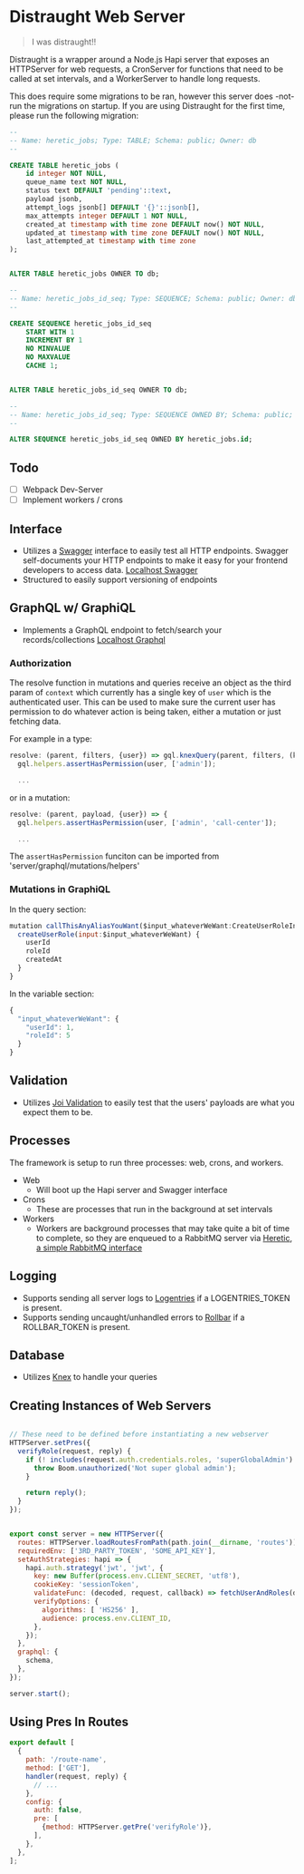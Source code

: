 # Distraught Web Server

> I was distraught!!

Distraught is a wrapper around a Node.js Hapi server that exposes an HTTPServer for web requests, a CronServer for functions that need to be called at set intervals, and a WorkerServer to handle long requests.

This does require some migrations to be ran, however this server does -not- run the migrations on startup. If you are using Distraught for the first time, please run the following migration:

```sql
--
-- Name: heretic_jobs; Type: TABLE; Schema: public; Owner: db
--

CREATE TABLE heretic_jobs (
    id integer NOT NULL,
    queue_name text NOT NULL,
    status text DEFAULT 'pending'::text,
    payload jsonb,
    attempt_logs jsonb[] DEFAULT '{}'::jsonb[],
    max_attempts integer DEFAULT 1 NOT NULL,
    created_at timestamp with time zone DEFAULT now() NOT NULL,
    updated_at timestamp with time zone DEFAULT now() NOT NULL,
    last_attempted_at timestamp with time zone
);


ALTER TABLE heretic_jobs OWNER TO db;

--
-- Name: heretic_jobs_id_seq; Type: SEQUENCE; Schema: public; Owner: db
--

CREATE SEQUENCE heretic_jobs_id_seq
    START WITH 1
    INCREMENT BY 1
    NO MINVALUE
    NO MAXVALUE
    CACHE 1;


ALTER TABLE heretic_jobs_id_seq OWNER TO db;

--
-- Name: heretic_jobs_id_seq; Type: SEQUENCE OWNED BY; Schema: public; Owner: db
--

ALTER SEQUENCE heretic_jobs_id_seq OWNED BY heretic_jobs.id;
```



## Todo

- [ ] Webpack Dev-Server
- [ ] Implement workers / crons

## Interface
- Utilizes a [Swagger](http://swagger.io/) interface to easily test all HTTP endpoints. Swagger self-documents your HTTP endpoints to make it easy for your frontend developers to access data. [Localhost Swagger](http://localhost:8009/)
- Structured to easily support versioning of endpoints

## GraphQL w/ GraphiQL
- Implements a GraphQL endpoint to fetch/search your records/collections [Localhost Graphql](http://localhost:8009/graphql)

### Authorization

The resolve function in mutations and queries receive an object as the third param of `context` which currently has a single key of `user` which is the authenticated user.  This can be used to make sure the current user has permission to do whatever action is being taken, either a mutation or just fetching data.

For example in a type:
```javascript
resolve: (parent, filters, {user}) => gql.knexQuery(parent, filters, (knex) => {
  gql.helpers.assertHasPermission(user, ['admin']);

  ...
```

or in a mutation:
```javascript
resolve: (parent, payload, {user}) => {
  gql.helpers.assertHasPermission(user, ['admin', 'call-center']);

  ...
```

The `assertHasPermission` funciton can be imported from 'server/graphql/mutations/helpers'

### Mutations in GraphiQL

In the query section:
```javascript
mutation callThisAnyAliasYouWant($input_whateverWeWant:CreateUserRoleInput){
  createUserRole(input:$input_whateverWeWant) {
    userId
    roleId
    createdAt
  }
}
```

In the variable section:
```javascript
{
  "input_whateverWeWant": {
    "userId": 1,
    "roleId": 5
  }
}
```

## Validation
- Utilizes [Joi Validation](https://github.com/hapijs/joi/blob/v9.0.0-2/API.md) to easily test that the users' payloads are what you expect them to be.

## Processes

The framework is setup to run three processes: web, crons, and workers.

- Web
  - Will boot up the Hapi server and Swagger interface
- Crons
  - These are processes that run in the background at set intervals
- Workers
  - Workers are background processes that may take quite a bit of time to complete, so they are enqueued to a RabbitMQ server via [Heretic, a simple RabbitMQ interface](https://github.com/bjyoungblood/heretic)

## Logging

- Supports sending all server logs to [Logentries](https://logentries.com/) if a LOGENTRIES_TOKEN is present.
- Supports sending uncaught/unhandled errors to [Rollbar](https://rollbar.com) if a ROLLBAR_TOKEN is present.

## Database

- Utilizes [Knex](http://knexjs.org/) to handle your queries

## Creating Instances of Web Servers

```javascript

// These need to be defined before instantiating a new webserver
HTTPServer.setPres({
  verifyRole(request, reply) {
    if (! includes(request.auth.credentials.roles, 'superGlobalAdmin') {
      throw Boom.unauthorized('Not super global admin');
    }

    return reply();
  }
});


export const server = new HTTPServer({
  routes: HTTPServer.loadRoutesFromPath(path.join(__dirname, 'routes')),
  requiredEnv: ['3RD_PARTY_TOKEN', 'SOME_API_KEY'],
  setAuthStrategies: hapi => {
    hapi.auth.strategy('jwt', 'jwt', {
      key: new Buffer(process.env.CLIENT_SECRET, 'utf8'),
      cookieKey: 'sessionToken',
      validateFunc: (decoded, request, callback) => fetchUserAndRoles(decoded.sub, callback),
      verifyOptions: {
        algorithms: [ 'HS256' ],
        audience: process.env.CLIENT_ID,
      },
    });
  },
  graphql: {
    schema,
  },
});

server.start();
```

## Using Pres In Routes

```javascript
export default [
  {
    path: '/route-name',
    method: ['GET'],
    handler(request, reply) {
      // ...
    },
    config: {
      auth: false,
      pre: [
        {method: HTTPServer.getPre('verifyRole')},
      ],
    },
  },
];
```


